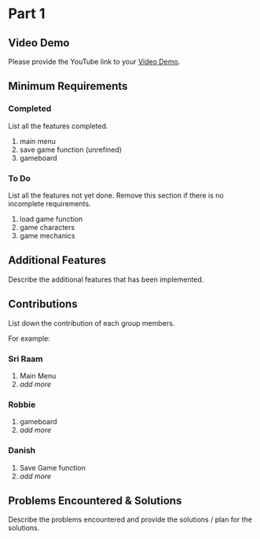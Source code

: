 # Part 1

## Video Demo

Please provide the YouTube link to your [Video Demo](https://youtube.com).

## Minimum Requirements

### Completed

List all the features completed.

1. main menu
2. save game function (unrefined)
3. gameboard

### To Do

List all the features not yet done. Remove this section if there is no incomplete requirements.

1. load game function
2. game characters 
3. game mechanics

## Additional Features

Describe the additional features that has been implemented.

## Contributions

List down the contribution of each group members.

For example:

### Sri Raam

1. Main Menu
2. *add more*

### Robbie

1. gameboard
2. *add more*

### Danish
1. Save Game function
2. *add more*

## Problems Encountered & Solutions

Describe the problems encountered and provide the solutions / plan for the solutions.